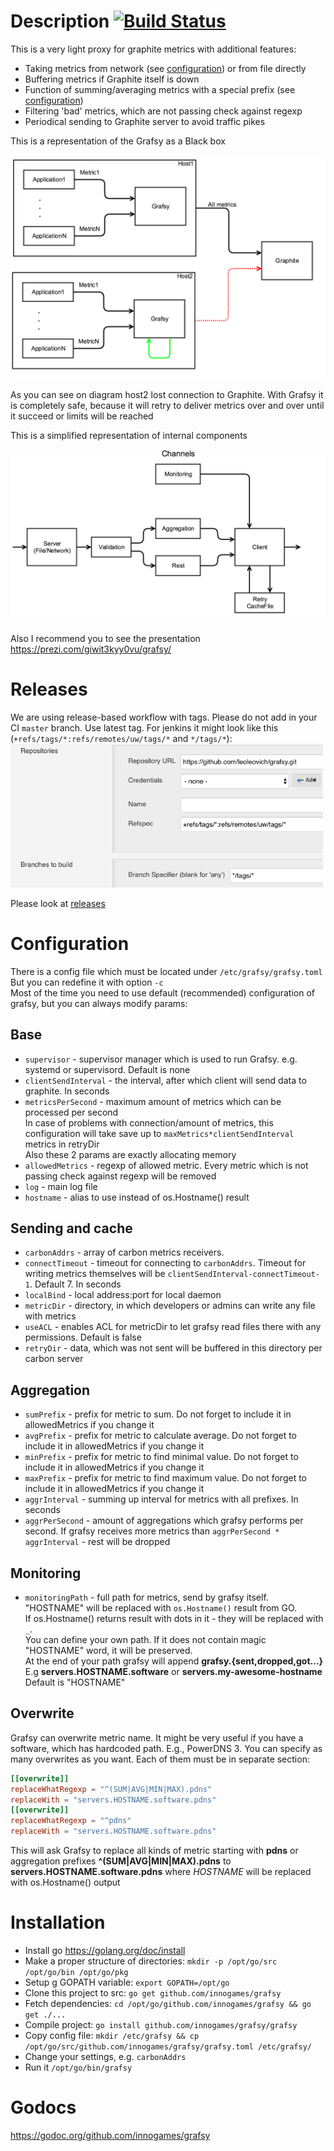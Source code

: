 # Description [![Build Status](https://travis-ci.org/innogames/grafsy.svg?branch=master)](https://travis-ci.org/innogames/grafsy)

This is a very light proxy for graphite metrics with additional features:
- Taking metrics from network (see [configuration](https://github.com/innogames/grafsy#configuration)) or from file directly
- Buffering metrics if Graphite itself is down
- Function of summing/averaging metrics with a special prefix (see [configuration](https://github.com/innogames/grafsy#configuration))
- Filtering 'bad' metrics, which are not passing check against regexp
- Periodical sending to Graphite server to avoid traffic pikes

This is a representation of the Grafsy as a Black box

![](https://raw.githubusercontent.com/leoleovich/images/master/Grafsy.png)

As you can see on diagram host2 lost connection to Graphite. With Grafsy it is completely safe, because it will retry to deliver metrics over and over until it succeed or limits will be reached

This is a simplified representation of internal components

![](https://raw.githubusercontent.com/leoleovich/images/master/Grafsy%20Program%20schema.png)

Also I recommend you to see the presentation https://prezi.com/giwit3kyy0vu/grafsy/

# Releases

We are using release-based workflow with tags. Please do not add in your CI `master` branch. Use latest tag. For jenkins it might look like this (`+refs/tags/*:refs/remotes/uw/tags/*` and `*/tags/*`):  
<img src="https://raw.githubusercontent.com/leoleovich/images/master/Grafsy_jenkins.png" width="500" height="230" />

Please look at [releases](https://github.com/innogames/grafsy/releases)

# Configuration

There is a config file which must be located under `/etc/grafsy/grafsy.toml`  
But you can redefine it with option `-c`  
Most of the time you need to use default (recommended) configuration of grafsy, but you can always modify params:

## Base

- `supervisor` - supervisor manager which is used to run Grafsy. e.g. systemd or supervisord. Default is none
- `clientSendInterval` - the interval, after which client will send data to graphite. In seconds
- `metricsPerSecond` - maximum amount of metrics which can be processed per second  
    In case of problems with connection/amount of metrics, this configuration will take save up to `maxMetrics*clientSendInterval` metrics in retryDir  
    Also these 2 params are exactly allocating memory
- `allowedMetrics` - regexp of allowed metric. Every metric which is not passing check against regexp will be removed
- `log` - main log file
- `hostname` - alias to use instead of os.Hostname() result

## Sending and cache

- `carbonAddrs` - array of carbon metrics receivers.
- `connectTimeout` - timeout for connecting to `carbonAddrs`. Timeout for writing metrics themselves will be `clientSendInterval-connectTimeout-1`. Default 7. In seconds
- `localBind` - local address:port for local daemon
- `metricDir` - directory, in which developers or admins can write any file with metrics
- `useACL` - enables ACL for metricDir to let grafsy read files there with any permissions. Default is false
- `retryDir` - data, which was not sent will be buffered in this directory per carbon server

## Aggregation

- `sumPrefix` - prefix for metric to sum. Do not forget to include it in allowedMetrics if you change it
- `avgPrefix` - prefix for metric to calculate average. Do not forget to include it in allowedMetrics if you change it
- `minPrefix` - prefix for metric to find minimal value. Do not forget to include it in allowedMetrics if you change it
- `maxPrefix` - prefix for metric to find maximum value. Do not forget to include it in allowedMetrics if you change it
- `aggrInterval` - summing up interval for metrics with all prefixes. In seconds
- `aggrPerSecond` - amount of aggregations which grafsy performs per second. If grafsy receives more metrics than `aggrPerSecond * aggrInterval` - rest will be dropped

## Monitoring

- `monitoringPath` - full path for metrics, send by grafsy itself. "HOSTNAME" will be replaced with `os.Hostname()` result from GO.  
    If os.Hostname() returns result with dots in it - they will be replaced with `_`.  
    You can define your own path. If it does not contain magic "HOSTNAME" word, it will be preserved.  
    At the end of your path grafsy will append **grafsy.{sent,dropped,got...}**  
    E.g **servers.HOSTNAME.software** or **servers.my-awesome-hostname**  
    Default is "HOSTNAME"

## Overwrite
Grafsy can overwrite metric name. It might be very useful if you have a software, which has hardcoded path. E.g., PowerDNS 3.
You can specify as many overwrites as you want. Each of them must be in separate section:
```toml
[[overwrite]]
replaceWhatRegexp = "^(SUM|AVG|MIN|MAX).pdns"
replaceWith = "servers.HOSTNAME.software.pdns"
[[overwrite]]
replaceWhatRegexp = "^pdns"
replaceWith = "servers.HOSTNAME.software.pdns"
```
This will ask Grafsy to replace all kinds of metric starting with **pdns** or aggregation prefixes  **^(SUM|AVG|MIN|MAX).pdns** to **servers.HOSTNAME.software.pdns** where *HOSTNAME* will be replaced with os.Hostname() output

# Installation

- Install go https://golang.org/doc/install
- Make a proper structure of directories: `mkdir -p /opt/go/src /opt/go/bin /opt/go/pkg`
- Setup g GOPATH variable: `export GOPATH=/opt/go`
- Clone this project to src: `go get github.com/innogames/grafsy`
- Fetch dependencies: `cd /opt/go/github.com/innogames/grafsy && go get ./...`
- Compile project: `go install github.com/innogames/grafsy/grafsy`
- Copy config file: `mkdir /etc/grafsy && cp /opt/go/src/github.com/innogames/grafsy/grafsy.toml /etc/grafsy/`
- Change your settings, e.g. `carbonAddrs`
- Run it `/opt/go/bin/grafsy`

# Godocs

https://godoc.org/github.com/innogames/grafsy
